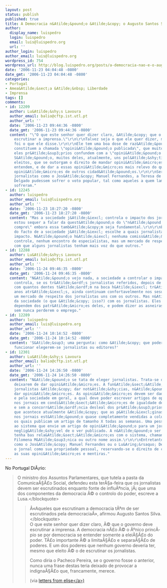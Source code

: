 ```yaml
---
layout: post
status: publish
published: true
title: A Democracia n&Atilde;&pound;o &Atilde;&copy; o Augusto Santos Silva
author:
  display_name: luispedro
  login: luispedro
  email: luis@luispedro.org
  url: ''
author_login: luispedro
author_email: luis@luispedro.org
wordpress_id: 754
wordpress_url: http://blog.luispedro.org/posts/a-democracia-nao-e-o-augusto-santos-silva
date: '2006-11-23 04:04:48 -0800'
date_gmt: '2006-11-23 04:04:48 -0800'
categories:
- Portugal
- Amea&Atilde;&sect;a &Atilde;&nbsp; Liberdade
- Imprensa
tags: []
comments:
- id: 12209
  author: Lu&Atilde;&shy;s Lavoura
  author_email: balio@cftp.ist.utl.pt
  author_url: ''
  date: '2006-11-23 09:44:36 -0800'
  date_gmt: '2006-11-23 09:44:36 -0800'
  content: "\"O que este senhor quer dizer claro, &Atilde;&copy; que o governo deve
    escrutinar a imprensa.\"\r\n\r\nTalvez seja o que ele quer dizer, mas n&Atilde;&pound;o
    foi o que ele disse.\r\n\r\nEle tem uma boa dose de raz&Atilde;&pound;o. Os jornalistas
    constituem a chamada \"opini&Atilde;&pound;o publicada\", que muito vulgarmente
    eles pr&Atilde;&sup3;prios confundem com a \"opini&Atilde;&pound;o p&Atilde;&ordm;blica\".
    S&Atilde;&pound;o, muitos deles, atualmente, uns pol&Atilde;&shy;ticos n&Atilde;&pound;o
    eleitos, que se outorgam o direito de mandar opini&Atilde;&micro;es sobre o que
    entendem, e de dar a essas opini&Atilde;&micro;es mais relevo do que &Atilde;&nbsp;s
    opini&Atilde;&micro;es de outros cidad&Atilde;&pound;os.\r\n\r\nSeria bom que
    jornalistas como o Jos&Atilde;&copy; Manuel Fernandes, a Teresa de Sousa e o Lu&Atilde;&shy;s
    Delgado pudessem sofrer o voto popular, tal como aqueles a quem lamberam as botas
    sofreram."
- id: 12245
  author: luispedro
  author_email: luis@luispedro.org
  author_url: ''
  date: '2006-11-23 18:27:20 -0800'
  date_gmt: '2006-11-23 18:27:20 -0800'
  content: "Mas a sociedade j&Atilde;&iexcl; controla o impacto dos jornalistas.\r\n\r\nN&Atilde;&pound;o
    estou sequer a falar da quest&Atilde;&pound;o do \"n&Atilde;&pound;o gosta, n&Atilde;&pound;o
    compre\" embora essa tamb&Atilde;&copy;m seja fundamental.\r\n\r\nEstou a falar
    do facto de a sociedade j&Atilde;&iexcl; escolhe a quais jornalistas dar ou n&Atilde;&pound;o
    impacto. N&Atilde;&pound;o h&Atilde;&iexcl; nenhuma comiss&Atilde;&pound;o que
    controle, nenhum encontro de especialistas, mas um mercado de respeito que faz
    com que alguns jornalistas tenham mais voz do que outros."
- id: 12288
  author: Lu&Atilde;&shy;s Lavoura
  author_email: balio@cftp.ist.utl.pt
  author_url: ''
  date: '2006-11-24 09:46:35 -0800'
  date_gmt: '2006-11-24 09:46:35 -0800'
  content: "N&Atilde;&pound;o vejo nada, a sociedade a controlar o impacto dos jornalistas.\r\n\r\nComo
    controla, se os tr&Atilde;&ordf;s jornalistas referidos, depois de terem mentido
    com quantos dentes t&Atilde;&ordf;m na boca h&Atilde;&iexcl; tr&Atilde;&ordf;s
    anos atr&Atilde;&iexcl;s, ainda continuam confortavelmente nos sesu postos?\r\n\r\nH&Atilde;&iexcl;
    um mercado de respeito dos jornalistas uns com os outros. Mas n&Atilde;&pound;o
    da sociedade (o que &Atilde;&copy; isso?) com os jornalistas. Eles s&Atilde;&sup3;
    dependem dos patr&Atilde;&micro;es deles, e podem dizer as asneiras que entendem,
    sem nunca perderem o emprego."
- id: 12289
  author: luispedro
  author_email: luis@luispedro.org
  author_url: ''
  date: '2006-11-24 10:14:52 -0800'
  date_gmt: '2006-11-24 10:14:52 -0800'
  content: 'S&Atilde;&sup3; uma pergunta: como &Atilde;&copy; que poderia alguma vez
    funcionar elegerem-se jornalistas ou editores?'
- id: 12301
  author: Lu&Atilde;&shy;s Lavoura
  author_email: balio@cftp.ist.utl.pt
  author_url: ''
  date: '2006-11-24 14:26:50 -0800'
  date_gmt: '2006-11-24 14:26:50 -0800'
  content: "N&Atilde;&pound;o se tata de eleger jornalistas. Trata-se de os jornalistas
    deixarem de dar opini&Atilde;&micro;es. A fun&Atilde;&sect;&Atilde;&pound;o dos
    jornalistas &Atilde;&copy; dar not&Atilde;&shy;cias, n&Atilde;&pound;o &Atilde;&copy;
    dar opini&Atilde;&micro;es. As opini&Atilde;&micro;es devem ser dadas por pol&Atilde;&shy;ticos,
    e pela sociedade em geral, a qual deve poder escrever artigos de opini&Atilde;&pound;o
    nos jornais em condi&Atilde;&sect;&Atilde;&micro;es de igualdade de oportunidades
    e sem a concorr&Atilde;&ordf;ncia desleal dos pr&Atilde;&sup3;prios jornalistas.\r\n\r\nO
    que acontece atualmente &Atilde;&copy; que as p&Atilde;&iexcl;ginas de opini&Atilde;&pound;o
    nos jornais est&Atilde;&pound;o quase completamente vendidas a colunistas encartados,
    os quais publicam um artigo de tamanho X todas as semanas. Uma pessoa exterior
    ao sistema que envie um artigo de opini&Atilde;&pound;o para um jornal tem probabilidade
    neglig&Atilde;&shy;vel de o ver publicado. A n&Atilde;&pound;o ser que essa pessoa
    tenha bas rela&Atilde;&sect;&Atilde;&micro;es com o sistema, chamando-se Maria
    Filomena M&Atilde;&sup3;nica ou outro nome assim.\r\n\r\nEntretanto, cr&Atilde;&iexcl;pulas
    como o Jos&Atilde;&copy; Manuel Fernandes ou o Lu&Aring;&rsaquo; Delgado tratam
    o jornal como sua propriedade pessoal, reservando-se o direito de cagar nele diariamente
    as suas opini&Atilde;&micro;es e mentiras."
---
```

<p>No Portugal Di&Atilde;&iexcl;rio:</p>
<blockquote><p>O ministro dos Assuntos Parlamentares, que tutela a pasta da Comunica&Atilde;&sect;&Atilde;&pound;o Social, defendeu esta ter&Atilde;&sect;a-feira que os jornalistas devem ser escrutinados enquanto fonte de influ&Atilde;&ordf;ncia, j&Atilde;&iexcl; que uma dos componentes da democracia &Atilde;&copy; o controlo do poder, escreve a Lusa.<&#47;blockquote></p>
<blockquote><p>&Acirc;&laquo;Aqueles que escrutinam a democracia t&Atilde;&ordf;m de ser escrutinados pela democracia&Acirc;&raquo;, afirmou Augusto Santos Silva.<&#47;blockquote><br />
O que este senhor quer dizer claro, &Atilde;&copy; que o governo deve escrutinar a imprensa. A democracia n&Atilde;&pound;o &Atilde;&copy; o &Atilde;&ordm;nico princ&Atilde;&shy;pio se por democracia se entender somente a elei&Atilde;&sect;&Atilde;&pound;o do poder. T&Atilde;&pound;o importante &Atilde;&copy; a limita&Atilde;&sect;&Atilde;&pound;o e separa&Atilde;&sect;&Atilde;&pound;o de poderes. E um dos poderes que nenhum governo deveria ter, mesmo que eleito &Atilde;&copy; o de escrutinar os jornalistas.</p>
<p>Como diria o Pacheco Pereira, se o governo fosse o anterior, nunca uma frase destas teria deixado de provocar a indigna&Atilde;&sect;&Atilde;&pound;o que, francamente, merece.</p>
<p>(via <a href="http:&#47;&#47;lettersfromelise.blogspot.com&#47;">letters from elise<&#47;a>)</p>
